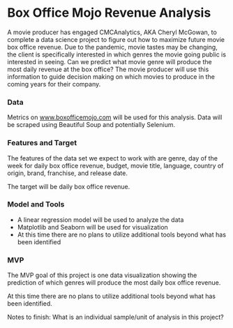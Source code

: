 # Box Office Mojo Revenue Analysis

A movie producer has engaged CMCAnalytics, AKA Cheryl McGowan, to complete a data science project to figure out how to maximize future movie box office revenue.  Due to the pandemic, movie tastes may be changing, the client is specifically interested in which genres the movie going public is interested in seeing. Can we predict what movie genre will produce the most daily revenue at the box office?  The movie producer will use this information to guide decision making on which movies to produce in the coming years for their company. 

### Data
Metrics on www.boxofficemojo.com will be used for this analysis.  Data will be scraped using Beautiful Soup and potentially Selenium.  

### Features and Target
The features of the data set we expect to work with are genre, day of the week for daily box office revenue, budget, movie title, language, country of origin, brand, franchise, and release date. 

The target will be daily box office revenue.

### Model and Tools
- A linear regression model will be used to analyze the data  
- Matplotlib and Seaborn will be used for visualization
- At this time there are no plans to utilize additional tools beyond what has been identified  

### MVP
The MVP goal of this project is one data visualization showing the prediction of which genres will produce the most daily box office revenue.

At this time there are no plans to utilize additional tools beyond what has been identified.  

Notes to finish:
What is an individual sample/unit of analysis in this project?


